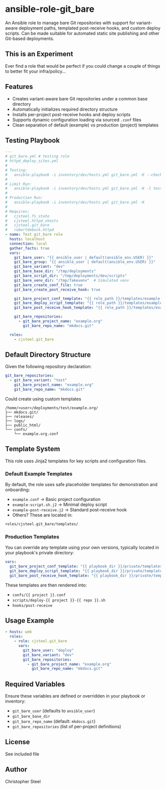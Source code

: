 ansible-role-git_bare
=========

An Ansible role to manage bare Git repositories with support for variant-aware deployment paths, templated post-receive hooks, and custom deploy scripts. Can be made suitable for automated static site publishing and other Git-based deployments.

## This is an Experiment

Ever find a role that would be perfect if you could change a couple of things to better fit your infra/policy...

## Features

- Creates variant-aware bare Git repositories under a common base directory
- Automatically initializes required directory structure
- Installs per-project post-receive hooks and deploy scripts
- Supports dynamic configuration loading via sourced `.conf` files
- Clean separation of default (example) vs production (project) templates

## Testing Playbook

```yml
---
# git_bare.yml # testing role
# httpd_deploy_sites.yml
#
# Testing:
#   ansible-playbook -i inventory/dev/hosts.yml git_bare.yml -K --check --diff
#
# Limit Run:
#   ansible-playbook -i inventory/dev/hosts.yml git_bare.yml -K -l test
#
# Production Run:
#   ansible-playbook -i inventory/dev/hosts.yml git_bare.yml -K
#
# Requires:
#   cjsteel.fs_state
#   cjsteel.httpd_vhosts
#   cjsteel.git_bare
#   robertdebock.httpd
- name: Test git_bare role
  hosts: localhost
  connection: local
  gather_facts: true 
  vars:
    git_bare_user: "{{ ansible_user | default(ansible_env.USER) }}"    
    git_bare_group: "{{ ansible_user | default(ansible_env.USER) }}"
    git_bare_variant: "dev"
    git_bare_base_dir: "/tmp/deployments"
    git_bare_script_dir: "/tmp/deployments/dev/scripts"
    git_bare_venv_dir: "/tmp/fakevenv"  # Simulated venv
    git_bare_create_conf_file: true
    git_bare_create_post_receive_hook: true

    git_bare_project_conf_template: "{{ role_path }}/templates/example.conf.j2"
    git_bare_deploy_script_template: "{{ role_path }}/templates/example-project-script.sh.j2"
    git_bare_post_receive_hook_template: "{{ role_path }}/templates/example-post-receive.j2"

    git_bare_repositories:
      - git_bare_project_name: "example.org"
        git_bare_repo_name: "mkdocs.git"

  roles:
    - cjsteel.git_bare
```

## Default Directory Structure

Given the following repository declaration:

```yaml
git_bare_repositories:
  - git_bare_variant: "test"
    git_bare_project_name: "example.org"
    git_bare_repo_name: "mkdocs.git"
```

Could create using custom templates

```
/home/<user>/deployments/test/example.org/
├── mkdocs.git/
├── releases/
├── logs/
├── public_html/
└── confs/
    └── example.org.conf
```

## Template System

This role uses Jinja2 templates for key scripts and configuration files.

### Default Example Templates

By default, the role uses safe placeholder templates for demonstration and onboarding:

- `example.conf` -> Basic project configuration
- `example-script.sh.j2` -> Minimal deploy script
- `example-post-receive.j2` -> Standard post-receive hook
- Others?
These are located in:

```bash
roles/cjsteel.git_bare/templates/
```

### Production Templates

You can override any template using your own versions, typically located in your playbook's private directory:

```yaml
vars:
  git_bare_project_conf_template: "{{ playbook_dir }}/private/templates/git_bare/project.conf.j2"
  git_bare_deploy_script_template: "{{ playbook_dir }}/private/templates/git_bare/project-deploy-mkdocs.sh.j2"
  git_bare_post_receive_hook_template: "{{ playbook_dir }}/private/templates/git_bare/project-post-receive.j2"
```

These templates are then rendered into:

- `confs/{{ project }}.conf`
- `scripts/deploy-{{ project }}-{{ repo }}.sh`
- `hooks/post-receive`

## Usage Example

```yaml
- hosts: web
  roles:
    - role: cjsteel.git_bare
      vars:
        git_bare_user: "deploy"
        git_bare_variant: "dev"
        git_bare_repositories:
          - git_bare_project_name: "example.org"
            git_bare_repo_name: "mkdocs.git"
```

## Required Variables

Ensure these variables are defined or overridden in your playbook or inventory:

- `git_bare_user` (defaults to `ansible_user`)
- `git_bare_base_dir`
- `git_bare_repo_name` (default: `mkdocs.git`)
- `git_bare_repositories` (list of per-project definitions)

## License

See included file

## Author

Christopher Steel

